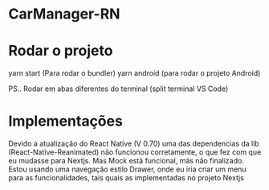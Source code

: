 # CarManager-RN

# Rodar o projeto

yarn start (Para rodar o bundler)
yarn android (para rodar o projeto Android)

PS.. Rodar em abas diferentes do terminal (split terminal VS Code)

# Implementações

Devido a atualização do React Native (V 0.70) uma das dependencias da lib (React-Native-Reanimated)
não funcionou corretamente, o que fez com que eu mudasse para Nextjs. Mas Mock está funcional, más não
finalizado. Estou usando uma navegação estilo Drawer, onde eu iria criar um menu para as funcionalidades, tais quais as implementadas no projeto Nextjs
